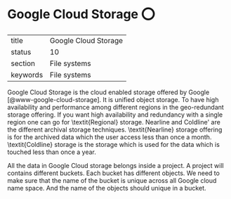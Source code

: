# Google Cloud Storage :o:


|          |                          |
| -------- | ------------------------ |
| title    | Google Cloud Storage     | 
| status   | 10                       |
| section  | File systems             |
| keywords | File systems             |



Google Cloud Storage is the cloud enabled storage offered by
Google [@www-google-cloud-storage]. It is unified object
storage. To have high availability and performance among different
regions in the geo-redundant storage offering. If you want high
availability and redundancy with a single region one can go for
\textit{Regional} storage. Nearline and Coldline' are the different
archival storage techniques. \textit{Nearline} storage offering is for
the archived data which the user access less than once a
month. \textit{Coldline} storage is the storage which is used for the
data which is touched less than once a year.

All the data in Google Cloud storage belongs inside a project. A
project will contains different buckets. Each bucket has different
objects. We need to make sure that the name of the bucket is unique
across all Google cloud name space. And the name of the objects should
unique in a bucket.





